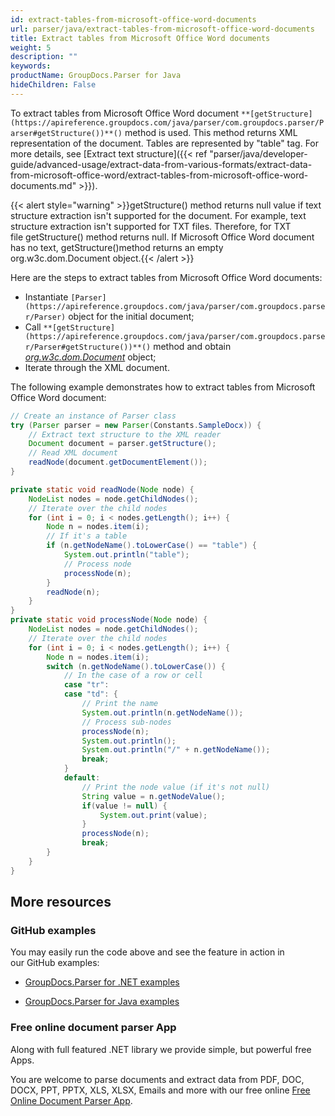 ```yaml
---
id: extract-tables-from-microsoft-office-word-documents
url: parser/java/extract-tables-from-microsoft-office-word-documents
title: Extract tables from Microsoft Office Word documents
weight: 5
description: ""
keywords: 
productName: GroupDocs.Parser for Java
hideChildren: False
---
```

To extract tables from Microsoft Office Word document `**[getStructure](https://apireference.groupdocs.com/java/parser/com.groupdocs.parser/Parser#getStructure())**()` method is used. This method returns XML representation of the document. Tables are represented by "table" tag. For more details, see [Extract text structure]({{< ref "parser/java/developer-guide/advanced-usage/extract-data-from-various-formats/extract-data-from-microsoft-office-word/extract-tables-from-microsoft-office-word-documents.md" >}}).

{{< alert style="warning" >}}getStructure() method returns null value if text structure extraction isn't supported for the document. For example, text structure extraction isn't supported for TXT files. Therefore, for TXT file getStructure() method returns null. If Microsoft Office Word document has no text, getStructure()method returns an empty org.w3c.dom.Document object.{{< /alert >}}

Here are the steps to extract tables from Microsoft Office Word documents:

*   Instantiate `[Parser](https://apireference.groupdocs.com/java/parser/com.groupdocs.parser/Parser)` object for the initial document;
*   Call `**[getStructure](https://apireference.groupdocs.com/java/parser/com.groupdocs.parser/Parser#getStructure())**()` method and obtain [*org.w3c.dom.Document*](https://docs.oracle.com/javase/7/docs/api/org/w3c/dom/Document.html?is-external=true) object;
*   Iterate through the XML document.

The following example demonstrates how to extract tables from Microsoft Office Word document:

```java
// Create an instance of Parser class
try (Parser parser = new Parser(Constants.SampleDocx)) {
    // Extract text structure to the XML reader
    Document document = parser.getStructure();
    // Read XML document
    readNode(document.getDocumentElement());
}

private static void readNode(Node node) {
    NodeList nodes = node.getChildNodes();
    // Iterate over the child nodes
    for (int i = 0; i < nodes.getLength(); i++) {
        Node n = nodes.item(i);
        // If it's a table
        if (n.getNodeName().toLowerCase() == "table") {
            System.out.println("table");
            // Process node
            processNode(n);
        }
        readNode(n);
    }
}
private static void processNode(Node node) {
    NodeList nodes = node.getChildNodes();
    // Iterate over the child nodes
    for (int i = 0; i < nodes.getLength(); i++) {
        Node n = nodes.item(i);
        switch (n.getNodeName().toLowerCase()) {
            // In the case of a row or cell
            case "tr":
            case "td": {
                // Print the name
                System.out.println(n.getNodeName());
                // Process sub-nodes
                processNode(n);
                System.out.println();
                System.out.println("/" + n.getNodeName());
                break;
            }
            default:
                // Print the node value (if it's not null)
                String value = n.getNodeValue();
                if(value != null) {
                    System.out.print(value);
                }
                processNode(n);
                break;
        }
    }
}
```

## More resources

### GitHub examples

You may easily run the code above and see the feature in action in our GitHub examples:

*   [GroupDocs.Parser for .NET examples](https://github.com/groupdocs-parser/GroupDocs.Parser-for-.NET)
    
*   [GroupDocs.Parser for Java examples](https://github.com/groupdocs-parser/GroupDocs.Parser-for-Java)
    

### Free online document parser App

Along with full featured .NET library we provide simple, but powerful free Apps.

You are welcome to parse documents and extract data from PDF, DOC, DOCX, PPT, PPTX, XLS, XLSX, Emails and more with our free online [Free Online Document Parser App](https://products.groupdocs.app/parser).
